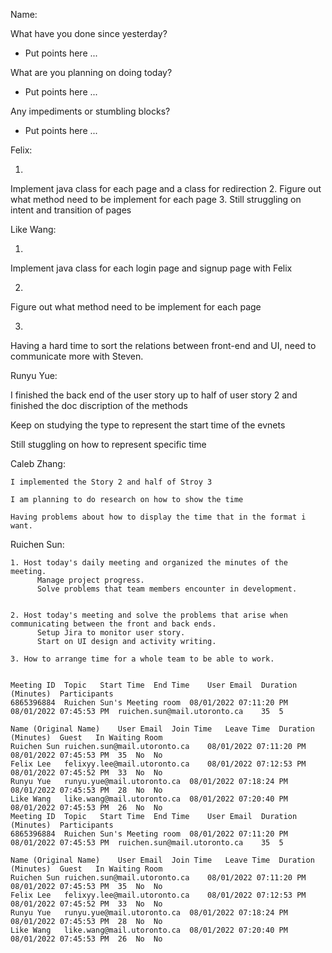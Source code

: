 Name: 

What have you done since yesterday?

- Put points here ...

What are you planning on doing today?

- Put points here ...

Any impediments or stumbling blocks?

- Put points here ...

Felix:

   1. 
   Implement java class for each page and a class for redirection
   2. 
   Figure out what method need to be implement for each page
   3. 
   Still struggling on intent and transition of pages


Like Wang:

  1. 
  Implement java class for each login page and signup page with Felix

  2. 
  Figure out what method need to be implement for each page

  3. 
  Having a hard time to sort the relations between front-end and UI, need to communicate more with Steven.



Runyu Yue:

  I finished the back end of the user story up to half of user story 2 and finished the doc discription of the methods
  
  Keep on studying the type to represent the start time of the evnets
  
  Still stuggling on how to represent specific time

Caleb Zhang:
  ```
  I implemented the Story 2 and half of Stroy 3

  I am planning to do research on how to show the time

  Having problems about how to display the time that in the format i want.
  ```
  
Ruichen Sun:
  
	1. Host today's daily meeting and organized the minutes of the meeting. 
	      Manage project progress. 
	      Solve problems that team members encounter in development.


	2. Host today's meeting and solve the problems that arise when communicating between the front and back ends. 
	      Setup Jira to monitor user story.
	      Start on UI design and activity writing.

	3. How to arrange time for a whole team to be able to work.


	Meeting ID	Topic	Start Time	End Time	User Email	Duration (Minutes)	Participants	
	6865396884	Ruichen Sun's Meeting room	08/01/2022 07:11:20 PM	08/01/2022 07:45:53 PM	ruichen.sun@mail.utoronto.ca	35	5	

	Name (Original Name)	User Email	Join Time	Leave Time	Duration (Minutes)	Guest	In Waiting Room	
	Ruichen Sun	ruichen.sun@mail.utoronto.ca	08/01/2022 07:11:20 PM	08/01/2022 07:45:53 PM	35	No	No	
	Felix Lee	felixyy.lee@mail.utoronto.ca	08/01/2022 07:12:53 PM	08/01/2022 07:45:52 PM	33	No	No	
	Runyu Yue	runyu.yue@mail.utoronto.ca	08/01/2022 07:18:24 PM	08/01/2022 07:45:53 PM	28	No	No	
	Like Wang	like.wang@mail.utoronto.ca	08/01/2022 07:20:40 PM	08/01/2022 07:45:53 PM	26	No	No	
	Meeting ID	Topic	Start Time	End Time	User Email	Duration (Minutes)	Participants	
	6865396884	Ruichen Sun's Meeting room	08/01/2022 07:11:20 PM	08/01/2022 07:45:53 PM	ruichen.sun@mail.utoronto.ca	35	5	

	Name (Original Name)	User Email	Join Time	Leave Time	Duration (Minutes)	Guest	In Waiting Room	
	Ruichen Sun	ruichen.sun@mail.utoronto.ca	08/01/2022 07:11:20 PM	08/01/2022 07:45:53 PM	35	No	No	
	Felix Lee	felixyy.lee@mail.utoronto.ca	08/01/2022 07:12:53 PM	08/01/2022 07:45:52 PM	33	No	No	
	Runyu Yue	runyu.yue@mail.utoronto.ca	08/01/2022 07:18:24 PM	08/01/2022 07:45:53 PM	28	No	No	
	Like Wang	like.wang@mail.utoronto.ca	08/01/2022 07:20:40 PM	08/01/2022 07:45:53 PM	26	No	No	

